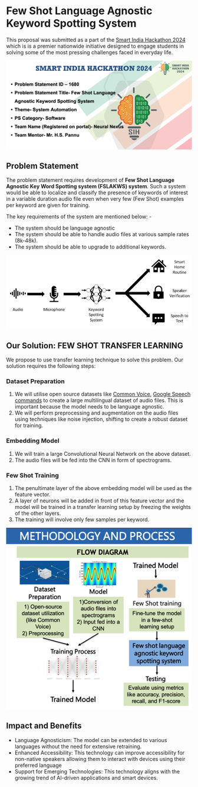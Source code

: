 # Few Shot Language Agnostic Keyword Spotting System
This proposal was submitted as a part of the [Smart India Hackathon 2024](https://www.sih.gov.in/) which is is a premier nationwide initiative designed to engage students in solving some of the most pressing challenges faced in everyday life.

![SIH Main Slide](img/main_slide.png)

## Problem Statement
The problem statement requires development of **Few Shot Language Agnostic Key Word Spotting system (FSLAKWS) system**. 
Such a system would be able to localize and classify the presence of keywords of interest in a variable duration audio file even when very few (Few Shot) examples per keyword are given for training. 

The key requirements of the system are mentioned below: - 
* The system should be language agnostic 
* The system should be able to handle audio files at various sample rates (8k-48k). 
* The system should be able to upgrade to additional keywords.

![KWS Basic](img/kws_basic.png)

## Our Solution: FEW SHOT TRANSFER LEARNING
We propose to use transfer learning technique to solve this problem. Our solution requires the following steps:

### Dataset Preparation
1. We will utilise open source datasets like [Common Voice](https://commonvoice.mozilla.org/en/datasets), [Google Speech commands](https://huggingface.co/datasets/google/speech_commands) to create a large multilingual dataset of audio files. This is important because the model needs to be language agnostic.  
2. We will perform preprocessing and augmentation on the audio files using techniques like noise injection, shifting to create a robust dataset for training.

### Embedding Model
1. We will train a large Convolutional Neural Network on the above dataset.
2. The audio files will be fed into the CNN in form of spectrograms.

### Few Shot Training
1. The penultimate layer of the above embedding model will be used as the feature vector.
2. A layer of neurons will be added in front of this feature vector and the model will be trained in a transfer learning setup by freezing the weights of the other layers.
3. The training will involve only few samples per keyword.

<p align="center">
  <img src="img/methodology.png" >
</p>

## Impact and Benefits
* Language Agnosticism: The model can be extended to various languages without the need for extensive retraining.
* Enhanced Accessibility: This technology can improve accessibility for non-native speakers allowing them to interact with devices using their preferred language
* Support for Emerging Technologies: This technology aligns with the growing trend of AI-driven applications and smart devices. 